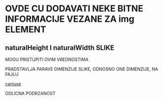 # OVDE CU DODAVATI NEKE BITNE INFORMACIJE VEZANE ZA img ELEMENT

## naturalHeight I naturalWidth SLIKE

MOGU PRISTUPITI OVIM VREDNOSTIMA

PRADSTAVLJA PARAVE DIMENZIJE SLIKE, ODNOSNO ONE DIMENZIJE, NA FAJLU

[caniuse](https://caniuse.com/#search=naturalHeight)

ODLICNA PODRZANOST
